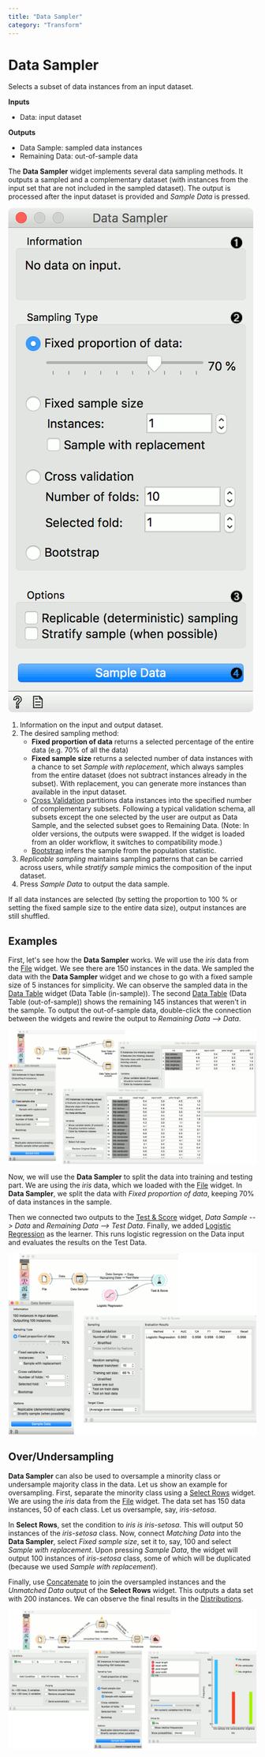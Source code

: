 ```yaml
---
title: "Data Sampler"
category: "Transform"
---
```

Data Sampler
============

Selects a subset of data instances from an input dataset.

**Inputs**

- Data: input dataset

**Outputs**

- Data Sample: sampled data instances
- Remaining Data: out-of-sample data

The **Data Sampler** widget implements several data sampling methods. It outputs a sampled and a complementary dataset (with instances from the input set that are not included in the sampled dataset). The output is processed after the input dataset is provided and *Sample Data* is pressed.

![](/widget-catalog/transform/images/DataSampler-stamped.png)

1. Information on the input and output dataset.
2. The desired sampling method:
   - **Fixed proportion of data** returns a selected percentage of the entire data (e.g. 70% of all the data)
   - **Fixed sample size** returns a selected number of data instances with a chance to set *Sample with replacement*, which always samples from the entire dataset (does not subtract instances already in the subset). With replacement, you can generate more instances than available in the input dataset.
   - [Cross Validation](https://en.wikipedia.org/wiki/Cross-validation_(statistics)) partitions data instances into the specified number of complementary subsets. Following a typical validation schema, all subsets except the one selected by the user are output as Data Sample, and the selected subset goes to Remaining Data. (Note: In older versions, the outputs were swapped. If the widget is loaded from an older workflow, it switches to compatibility mode.)
   - [Bootstrap](https://en.wikipedia.org/wiki/Bootstrapping_(statistics)) infers the sample from the population statistic.
3. *Replicable sampling* maintains sampling patterns that can be carried
   across users, while *stratify sample* mimics the composition of the
   input dataset.
4. Press *Sample Data* to output the data sample.

If all data instances are selected (by setting the proportion to 100 % or setting the fixed sample size to the entire data size), output instances are still shuffled.

Examples
--------

First, let's see how the **Data Sampler** works. We will use the *iris* data from the [File](/widget-catalog/transform/../data/file) widget. We see there are 150 instances in the data. We sampled the data with the **Data Sampler** widget and we chose to go with a fixed sample size of 5 instances for simplicity. We can observe the sampled data in the [Data Table](/widget-catalog/transform/../data/datatable) widget (Data Table (in-sample)). The second [Data Table](/widget-catalog/transform/../data/datatable) (Data Table (out-of-sample)) shows the remaining 145 instances that weren't in the sample. To output the out-of-sample data, double-click the connection between the widgets and rewire the output to *Remaining Data --> Data*.

![](/widget-catalog/transform/images/DataSampler-Example1.png)

Now, we will use the **Data Sampler** to split the data into training and testing part. We are using the *iris* data, which we loaded with the [File](/widget-catalog/transform/../data/file) widget. In **Data Sampler**, we split the data with *Fixed proportion of data*, keeping 70% of data instances in the sample.

Then we connected two outputs to the [Test & Score](../evaluate/testandscore.md) widget, *Data Sample --> Data* and *Remaining Data --> Test Data*. Finally, we added [Logistic Regression](/widget-catalog/transform/../model/logisticregression) as the learner. This runs logistic regression on the Data input and evaluates the results on the Test Data.

![](/widget-catalog/transform/images/DataSampler-Example2.png)

Over/Undersampling
------------------

**Data Sampler** can also be used to oversample a minority class or undersample majority class in the data. Let us show an example for oversampling. First, separate the minority class using a [Select Rows](../data/selectrows.md) widget. We are using the *iris* data from the [File](/widget-catalog/transform/../data/file) widget. The data set has 150 data instances, 50 of each class. Let us oversample, say, *iris-setosa*.

In **Select Rows**, set the condition to *iris is iris-setosa*. This will output 50 instances of the *iris-setosa* class. Now, connect *Matching Data* into the **Data Sampler**, select *Fixed sample size*, set it to, say, 100 and select *Sample with replacement*. Upon pressing *Sample Data*, the widget will output 100 instances of *iris-setosa* class, some of which will be duplicated (because we used *Sample with replacement*).

Finally, use [Concatenate](../data/concatenate) to join the oversampled instances and the *Unmatched Data* output of the **Select Rows** widget. This outputs a data set with 200 instances. We can observe the final results in the [Distributions](/widget-catalog/transform/../visualize/distributions).

![](/widget-catalog/transform/images/DataSampler-Example-OverUnderSampling.png)
